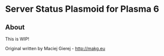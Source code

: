 # Server Status Plasmoid for Plasma 6

## About
This is WIP!

Original written by Maciej Gierej - http://makg.eu
<!---
Rework by Dr.Thodt

## Installation
```
plasmapkg2 -i package
```

Use additional `-g` flag to install plasmoid globally, for all users.

## Features
- Add as many servers as you want
- Customize font size and icons
- 4 server checking methods: ping, ping for IPv6 addresses, HTTP 200 OK response, custom command
- Automatic update of server status
- Manual refresh by clicking on the server name

## Custom command
You can define your custom command which will be executed on each server update. The plasmoid interprets exit code 0 as the server being online. Any other exit code will result in offline status. You can use `%hostname%` string in the command definition to pass particular server's hostname as an argument or option.

## Screenshots
![Server Status Plasmoid](https://raw.githubusercontent.com/MakG10/plasma-applet-server-status/master/server-status-plasmoid.png)

![Server Status Plasmoid (Panel)](https://raw.githubusercontent.com/MakG10/plasma-applet-server-status/master/server-status-panel.png)

![Server Status Plasmoid (Configuration)](https://raw.githubusercontent.com/MakG10/plasma-applet-server-status/master/server-status-config.png)

![Server Status Plasmoid (Configuration)](https://raw.githubusercontent.com/MakG10/plasma-applet-server-status/master/server-status-config-item.png)

![Server Status Plasmoid (Configuration)](https://raw.githubusercontent.com/MakG10/plasma-applet-server-status/master/server-status-config-appearance.png)

## License

Released under the GPLv3 license.

## Changelog

### 1.0
Initial release
-->
